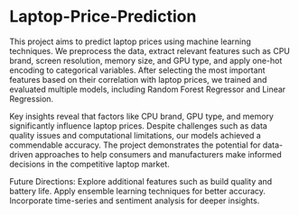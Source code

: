 # Laptop-Price-Prediction

This project aims to predict laptop prices using machine learning techniques. We preprocess the data, extract relevant features such as CPU brand, screen resolution, memory size, and GPU type, and apply one-hot encoding to categorical variables. After selecting the most important features based on their correlation with laptop prices, we trained and evaluated multiple models, including Random Forest Regressor and Linear Regression.

Key insights reveal that factors like CPU brand, GPU type, and memory significantly influence laptop prices. Despite challenges such as data quality issues and computational limitations, our models achieved a commendable accuracy. The project demonstrates the potential for data-driven approaches to help consumers and manufacturers make informed decisions in the competitive laptop market.

Future Directions:
Explore additional features such as build quality and battery life.
Apply ensemble learning techniques for better accuracy.
Incorporate time-series and sentiment analysis for deeper insights.
